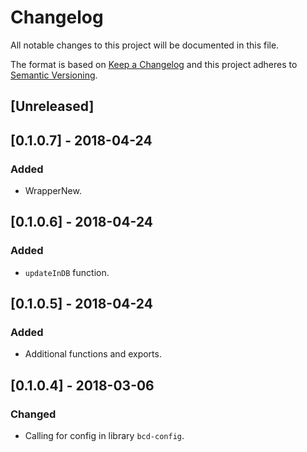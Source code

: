 # Changelog
All notable changes to this project will be documented in this file.

The format is based on [Keep a Changelog](http://keepachangelog.com/en/1.0.0/)
and this project adheres to [Semantic Versioning](http://semver.org/spec/v2.0.0.html).

## [Unreleased]

## [0.1.0.7] - 2018-04-24
### Added
- WrapperNew.

## [0.1.0.6] - 2018-04-24
### Added
- `updateInDB` function.

## [0.1.0.5] - 2018-04-24
### Added
- Additional functions and exports.


## [0.1.0.4] - 2018-03-06
### Changed
- Calling for config in library `bcd-config`.
